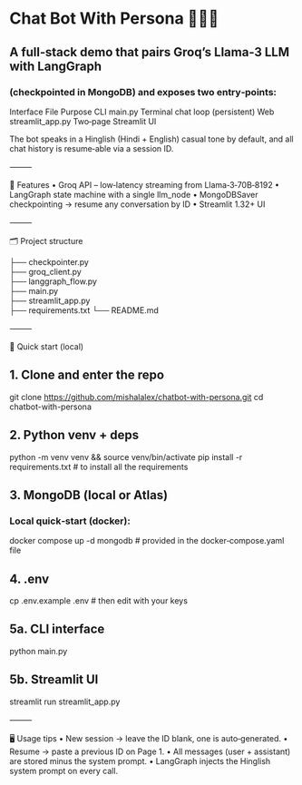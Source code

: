 # Chat Bot With Persona 🤖🇮🇳

## A full‑stack demo that pairs Groq’s Llama‑3 LLM with LangGraph 
### (checkpointed in MongoDB) and exposes two entry‑points:

Interface	File	Purpose
CLI	main.py	Terminal chat loop (persistent)
Web	streamlit_app.py	Two‑page Streamlit UI

The bot speaks in a Hinglish (Hindi + English) casual tone by default, and
all chat history is resume‑able via a session ID.

⸻

🌟 Features
	•	Groq API – low‑latency streaming from Llama‑3‑70B‑8192
	•	LangGraph state machine with a single llm_node
	•	MongoDBSaver checkpointing → resume any conversation by ID
	•	Streamlit 1.32+ UI

⸻

🗂 Project structure

├── checkpointer.py      
├── groq_client.py	
├── langgraph_flow.py   
├── main.py             
├── streamlit_app.py    
├── requirements.txt
└── README.md

⸻

🚀 Quick start (local)

## 1. Clone and enter the repo
git clone https://github.com/mishalalex/chatbot-with-persona.git
cd chatbot-with-persona

## 2. Python venv + deps
python -m venv venv && source venv/bin/activate
pip install -r requirements.txt  # to install all the requirements

## 3. MongoDB (local or Atlas)
### Local quick‑start (docker):
docker compose up -d mongodb        # provided in the docker‑compose.yaml file

## 4. .env
cp .env.example .env  # then edit with your keys

## 5a. CLI interface
python main.py

## 5b. Streamlit UI
streamlit run streamlit_app.py

⸻

🖥️ Usage tips
	•	New session → leave the ID blank, one is auto‑generated.
	•	Resume → paste a previous ID on Page 1.
	•	All messages (user + assistant) are stored minus the system prompt.
	•	LangGraph injects the Hinglish system prompt on every call.
